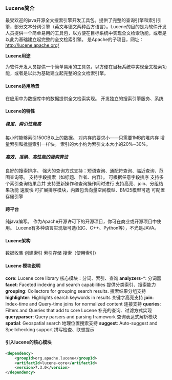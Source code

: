 ### Lucene简介

最受欢迎的java开源全文搜索引擎开发工具包。提供了完整的查询引擎和索引引擎，部分文本分词引擎（英文与德文两种西方语言）。Lucene的目的是为软件开发人员提供一个简单易用的工具包，以方便在目标系统中实现全文检索功能，或者是以此为基础建立起完整的全文检索引擎。
是Apache的子项目，网址：http://lucene.apache.org/

**Lucene用途**

为软件开发人员提供一个简单易用的工具包，以方便在目标系统中实现全文检索功能，或者是以此为基础建立起完整的全文检索引擎。

#### Lucene适用场景

在应用中为数据库中的数据提供全文检索实现。
开发独立的搜索引擎服务、系统

#### Lucene的特性

##### 稳定、索引性能高

每小时能够索引150GB以上的数据。
对内存的要求小——只需要1MB的堆内存
增量索引和批量索引一样快。
索引的大小约为索引文本大小的20%~30%。

##### 高效、准确、高性能的搜索算法

良好的搜索排序。
强大的查询方式支持：短语查询、通配符查询、临近查询、范围查询等。
支持字段搜索（如标题、作者、内容）。
可根据任意字段排序
支持多个索引查询结果合并
支持更新操作和查询操作同时进行
支持高亮、join、分组结果功能
速度快
可扩展排序模块，内置包含向量空间模型、BM25模型可选
可配置存储引擎

#### 跨平台

纯java编写。
作为Apache开源许可下的开源项目，你可在商业或开源项目中使用。
Lucene有多种语言实现版可选(如C、C++、Python等），不光是JAVA。

#### Lucene架构

数据收集
创建索引
索引存储
搜索（使用索引）

#### Lucene 模块说明

**core**: Lucene core library   核心模块：分词、索引、查询
**analyzers**-*: 分词器
**facet**: Faceted indexing and search capabilities  提供分类索引、搜索能力
**grouping**: Collectors for grouping search results.  搜索结果分组支持
**highlighter**: Highlights search keywords in results   关键字高亮支持
**join**: Index-time and Query-time joins for normalized content  连接支持
**queries**: Filters and Queries that add to core Lucene   补充的查询、过滤方式实现
**queryparser**: Query parsers and parsing framework  查询表达式解析模块
**spatial**: Geospatial search  地理位置搜索支持
**suggest**: Auto-suggest and Spellchecking support  拼写检查、联想提示

#### 引入lucene的核心模块

```xml
<dependency>
    <groupId>org.apache.lucene</groupId>
    <artifactId>lucene-core</artifactId>
    <version>7.3.0</version>
</dependency>
```



